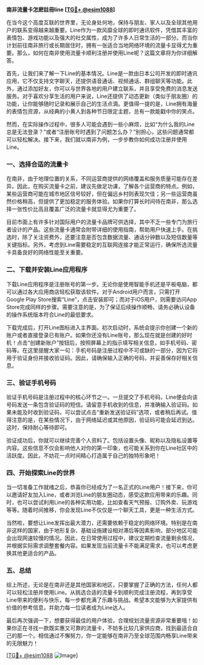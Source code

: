 **南非流量卡怎麽註冊line [[TG💪+ @esim1088](https://t.me/s/esim1088)]**

在当今这个高度互联的世界里，无论身处何地，保持与朋友、家人以及全球其他用户的联系变得越来越重要。Line作为一款风靡全球的即时通讯软件，凭借其丰富的表情包、游戏功能以及强大的社交属性，成为了许多人日常生活的一部分。而当你计划前往南非旅行或长期居住时，拥有一张适合当地网络环境的流量卡显得尤为重要。那么，如何在南非使用流量卡顺利注册并使用Line呢？这篇文章将为你详细解答。

首先，让我们来了解一下Line的基本情况。Line是一款由日本公司开发的即时通讯应用，它不仅支持文字聊天，还提供语音通话、视频通话、群组聊天等功能。此外，通过添加好友，你可以与世界各地的用户建立联系，并且享受免费的消息发送服务。对于喜欢分享生活的用户来说，Line还提供了动态更新（类似于朋友圈）的功能，让你能够随时记录和展示自己的生活点滴。更值得一提的是，Line拥有海量的表情包资源，从经典的小黄人到各种节日限定主题，总有一款能戳中你的笑点。

然而，在实际操作过程中，很多人可能会遇到一些小麻烦，比如“为什么我的Line总是无法登录？”或者“注册账号时遇到了问题怎么办？”别担心，这些问题通常都可以轻松解决。接下来，我们就以南非为例，一步步教你如何成功注册并使用Line。

### **一、选择合适的流量卡**

在南非，由于地理位置的关系，不同运营商提供的网络覆盖和服务质量可能存在差异。因此，在购买流量卡之前，建议先做足功课，了解各个运营商的特点。例如，某些运营商可能在城市地区信号较好，但在偏远乡村则表现欠佳；另一些运营商虽然价格稍高，但提供了更加稳定的服务体验。如果你打算长时间待在南非，那么选择一张性价比高且覆盖广泛的流量卡就显得尤为重要了。

目前市面上有许多针对国际用户的流量卡品牌可供选择，其中不乏一些专门为旅行者设计的产品。这些流量卡通常会附带详细的使用指南，帮助用户快速上手。在挑选时，除了关注资费外，还要注意是否包含数据流量、通话分钟数以及短信数量等关键指标。另外，考虑到Line需要稳定的互联网连接才能正常运行，确保所选流量卡具备良好的网络性能至关重要。

### **二、下载并安装Line应用程序**

下载Line应用程序是注册账号的第一步。无论你是使用智能手机还是平板电脑，都可以通过各大应用商店轻松获取该软件。对于Android用户而言，只需打开Google Play Store搜索“Line”，点击安装即可；而对于iOS用户，则需要访问App Store完成同样的步骤。需要注意的是，为了保证后续操作顺畅，请务必确认设备的操作系统版本符合Line的最低要求。

下载完成后，打开Line图标进入主界面。初次启动时，系统会提示你创建一个新的账户或者直接登录已有账户。如果你还没有Line账号，那么现在就是创建的好时机！点击“创建新账户”按钮后，按照屏幕上的指示填写相关信息，如手机号码、密码等。在这里提醒大家一句：手机号码是注册过程中不可或缺的一部分，因为它将用于验证身份并接收验证码。因此，请确保输入正确的号码，并妥善保存好相关信息。

### **三、验证手机号码**

验证手机号码是注册过程中的核心环节之一。一旦提交了手机号码，Line便会向该号码发送一条包含验证码的短信。请留意手机收到的信息，并准确输入验证码。如果未能及时收到验证码，可以尝试点击“重新发送验证码”选项，或者稍后再试。值得注意的是，在某些情况下，由于网络延迟或其他原因，验证码可能会延迟到达。这时，保持耐心等待即可。

验证成功后，你就可以继续完善个人资料了。包括设置头像、昵称以及隐私设置等内容。这些信息不仅会影响他人对你的第一印象，也可能关系到你在Line社区中的活跃度。因此，不妨花一点时间精心打造属于自己的独特形象吧！

### **四、开始探索Line的世界**

当一切准备工作就绪之后，恭喜你已经成为了一名正式的Line用户！接下来，你可以邀请好友加入Line，或者浏览Line的朋友圈动态，感受这款应用带来的乐趣。同时，也可以尝试利用Line的各种实用功能，比如查看天气预报、订购外卖、玩游戏等等。随着时间推移，你会发现Line不仅仅是一个聊天工具，更是一种生活方式。

当然啦，要想让Line发挥出最大潜力，还需要依赖于稳定的网络环境。特别是在南非这样的国家，由于地形复杂、基础设施建设相对滞后等因素影响，部分地区可能会出现网速较慢的情况。因此，在日常使用过程中，建议定期检查流量剩余情况，并根据实际需求调整套餐内容。如果发现当前流量卡不能满足需求，也可以考虑更换其他更适合的产品。

### **五、总结**

综上所述，无论是在南非还是其他国家和地区，只要掌握了正确的方法，任何人都可以轻松注册并使用Line。从挑选合适的流量卡到顺利完成注册流程，再到享受Line带来的便利与快乐，每一步都充满了乐趣与挑战。希望本文能够为大家提供有价值的参考信息，并助力每一位读者成为Line达人。

最后再次强调一下，想要获得最佳的用户体验，合理规划流量资源非常重要哦！如果你正在寻找一款既实惠又可靠的流量卡，不妨多比较几家供应商，找到最适合自己的那一个。相信通过不懈努力，你一定能够在南非乃至全球范围内畅享Line带来的无限魅力！

[[TG💪+ @esim1088](https://t.me/s/esim1088) ![Image](https://i.postimg.cc/4NQfJmqS/Snipaste-2025-05-13-00-14-12.png)]